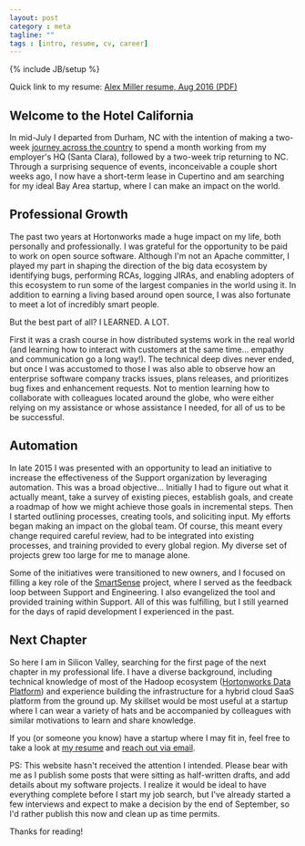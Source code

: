 ```yaml
---
layout: post
category : meta
tagline: ""
tags : [intro, resume, cv, career]
---
```

{% include JB/setup %}

Quick link to my resume: <a href="http://bit.ly/amiller-resume">Alex Miller resume, Aug 2016 (PDF)</a>

## Welcome to the Hotel California

In mid-July I departed from Durham, NC with the intention of making a two-week <a href="/meta/2016/08/01/cross-country-journey">journey across the country</a> to spend a month working from my employer's HQ (Santa Clara), followed by a two-week trip returning to NC. Through a surprising sequence of events, inconceivable a couple short weeks ago, I now have a short-term lease in Cupertino and am searching for my ideal Bay Area startup, where I can make an impact on the world.

## Professional Growth

The past two years at Hortonworks made a huge impact on my life, both personally and professionally. I was grateful for the opportunity to be paid to work on open source software. Although I'm not an Apache committer, I played my part in shaping the direction of the big data ecosystem by identifying bugs, performing RCAs, logging JIRAs, and enabling adopters of this ecosystem to run some of the largest companies in the world using it. In addition to earning a living based around open source, I was also fortunate to meet a lot of incredibly smart people.

But the best part of all? I LEARNED. A LOT.

First it was a crash course in how distributed systems work in the real world (and learning how to interact with customers at the same time... empathy and communication go a long way!). The technical deep dives never ended, but once I was accustomed to those I was also able to observe how an enterprise software company tracks issues, plans releases, and prioritizes bug fixes and enhancement requests. Not to mention learning how to collaborate with colleagues located around the globe, who were either relying on my assistance or whose assistance I needed, for all of us to be be successful.

## Automation

In late 2015 I was presented with an opportunity to lead an initiative to increase the effectiveness of the Support organization by leveraging automation. This was a broad objective... Initially I had to figure out what it actually meant, take a survey of existing pieces, establish goals, and create a roadmap of how we might achieve those goals in incremental steps. Then I started outlining processes, creating tools, and soliciting input. My efforts began making an impact on the global team. Of course, this meant every change required careful review, had to be integrated into existing processes, and training provided to every global region. My diverse set of projects grew too large for me to manage alone.

Some of the initiatives were transitioned to new owners, and I focused on filling a key role of the <a href="http://hortonworks.com/smart-sense">SmartSense</a> project, where I served as the feedback loop between Support and Engineering. I also evangelized the tool and provided training within Support. All of this was fulfilling, but I still yearned for the days of rapid development I experienced in the past.

## Next Chapter

So here I am in Silicon Valley, searching for the first page of the next chapter in my professional life. I have a diverse background, including technical knowledge of most of the Hadoop ecosystem (<a href="http://hortonworks.com/products/data-center/hdp/">Hortonworks Data Platform</a>) and experience building the infrastructure for a hybrid cloud SaaS platform from the ground up. My skillset would be most useful at a startup where I can wear a variety of hats and be accompanied by colleagues with similar motivations to learn and share knowledge.

If you (or someone you know) have a startup where I may fit in, feel free to take a look at <a href="http://bit.ly/amiller-resume">my resume</a> and <a href="mailto:alex@thinkmassive.org">reach out via email</a>.

PS: This website hasn't received the attention I intended. Please bear with me as I publish some posts that were sitting as half-written drafts, and add details about my software projects. I realize it would be ideal to have everything complete before I start my job search, but I've already started a few interviews and expect to make a decision by the end of September, so I'd rather publish this now and clean up as time permits.

Thanks for reading!
